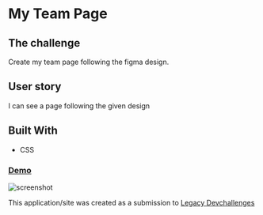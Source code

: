 # My Team Page

## The challenge
Create my team page following the figma design.

## User story
I can see a page following the given design


## Built With

- CSS


<div>
  <h3>
    <a href="https://amansgz.github.io/css-my-team-page/">
      Demo
    </a>
  </h3>
</div>

![screenshot](./assets/preview.png)


This application/site was created as a submission to <a href="https://legacy.devchallenges.io/paths/responsive-web-developer">Legacy Devchallenges</a>
